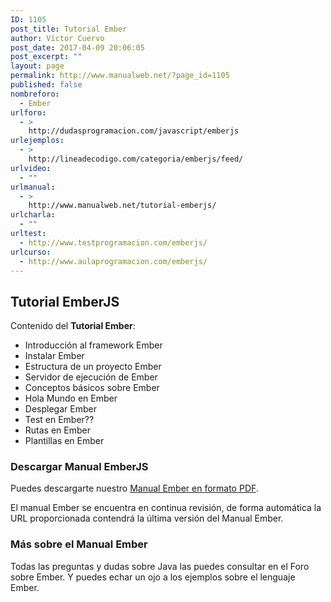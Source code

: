 ```yaml
---
ID: 1105
post_title: Tutorial Ember
author: Víctor Cuervo
post_date: 2017-04-09 20:06:05
post_excerpt: ""
layout: page
permalink: http://www.manualweb.net/?page_id=1105
published: false
nombreforo:
  - Ember
urlforo:
  - >
    http://dudasprogramacion.com/javascript/emberjs
urlejemplos:
  - >
    http://lineadecodigo.com/categoria/emberjs/feed/
urlvideo:
  - ""
urlmanual:
  - >
    http://www.manualweb.net/tutorial-emberjs/
urlcharla:
  - ""
urltest:
  - http://www.testprogramacion.com/emberjs/
urlcurso:
  - http://www.aulaprogramacion.com/emberjs/
---
```

## Tutorial EmberJS

Contenido del **Tutorial Ember**:

*   Introducción al framework Ember
*   Instalar Ember
*   Estructura de un proyecto Ember
*   Servidor de ejecución de Ember
*   Conceptos básicos sobre Ember
*   Hola Mundo en Ember
*   Desplegar Ember
*   Test en Ember??
*   Rutas en Ember
*   Plantillas en Ember

### Descargar Manual EmberJS

Puedes descargarte nuestro [Manual Ember en formato PDF][1].

El manual Ember se encuentra en continua revisión, de forma automática la URL proporcionada contendrá la última versión del Manual Ember.

### Más sobre el Manual Ember

Todas las preguntas y dudas sobre Java las puedes consultar en el Foro sobre Ember. Y puedes echar un ojo a los ejemplos sobre el lenguaje Ember.

 [1]: https://gitprint.com/victorcuervo/manualweb/blob/master/ember/pdf/tutorial-ember-pdf.md